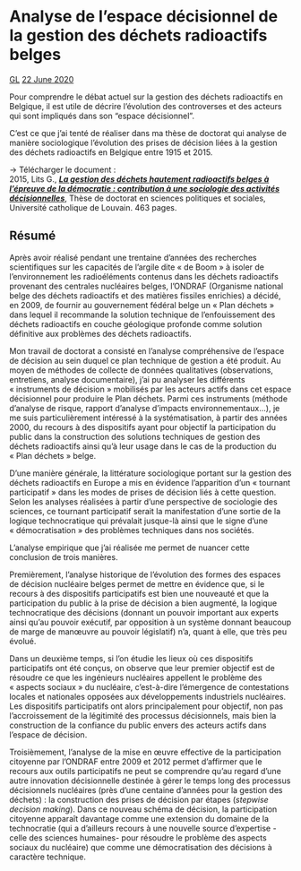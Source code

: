 # Analyse de l’espace décisionnel de la gestion des déchets radioactifs belges

[GL](http://gregoirelits.eu/index.php/author/admin5810/) [22 June 2020](http://gregoirelits.eu/index.php/2020/06/22/analyse-de-lespace-decisionnel-de-la-gestion-des-dechets-radioactifs-belges/)

Pour comprendre le débat actuel sur la gestion des déchets radioactifs en Belgique, il est utile de décrire l’évolution des controverses et des acteurs qui sont impliqués dans son “espace décisionnel”.



C’est ce que j’ai tenté de réaliser dans ma thèse de doctorat qui analyse de manière sociologique l’évolution des prises de décision liées à la gestion des déchets radioactifs en Belgique entre 1915 et 2015.

-\> Télécharger le document :  
2015, Lits G., **_[La gestion des déchets hautement radioactifs belges à l’épreuve de la démocratie : contribution à une sociologie des activités décisionnelles](https://dial.uclouvain.be/pr/boreal/fr/object/boreal%3A158738/datastream/PDF_01/view)_**, Thèse de doctorat en sciences politiques et sociales, Université catholique de Louvain. 463 pages.

## Résumé

Après avoir réalisé pendant une trentaine d’années des recherches scientifiques sur les capacités de l’argile dite « de Boom » à isoler de l’environnement les radioéléments contenus dans les déchets radioactifs provenant des centrales nucléaires belges, l’ONDRAF (Organisme national belge des déchets radioactifs et des matières fissiles enrichies) a décidé, en 2009, de fournir au gouvernement fédéral belge un « Plan déchets » dans lequel il recommande la solution technique de l’enfouissement des déchets radioactifs en couche géologique profonde comme solution définitive aux problèmes des déchets radioactifs.

Mon travail de doctorat a consisté en l’analyse compréhensive de l’espace de décision au sein duquel ce plan technique de gestion a été produit. Au moyen de méthodes de collecte de données qualitatives (observations, entretiens, analyse documentaire), j’ai pu analyser les différents « instruments de décision » mobilisés par les acteurs actifs dans cet espace décisionnel pour produire le Plan déchets. Parmi ces instruments (méthode d’analyse de risque, rapport d’analyse d’impacts environnementaux…), je me suis particulièrement intéressé à la systématisation, à partir des années 2000, du recours à des dispositifs ayant pour objectif la participation du public dans la construction des solutions techniques de gestion des déchets radioactifs ainsi qu’à leur usage dans le cas de la production du « Plan déchets » belge.

D’une manière générale, la littérature sociologique portant sur la gestion des déchets radioactifs en Europe a mis en évidence l’apparition d’un « tournant participatif » dans les modes de prises de décision liés à cette question. Selon les analyses réalisées à partir d’une perspective de sociologie des sciences, ce tournant participatif serait la manifestation d’une sortie de la logique technocratique qui prévalait jusque-là ainsi que le signe d’une « démocratisation » des problèmes techniques dans nos sociétés.

L’analyse empirique que j’ai réalisée me permet de nuancer cette conclusion de trois manières. 

Premièrement, l’analyse historique de l’évolution des formes des espaces de décision nucléaire belges permet de mettre en évidence que, si le recours à des dispositifs participatifs est bien une nouveauté et que la participation du public à la prise de décision a bien augmenté, la logique technocratique des décisions (donnant un pouvoir important aux experts ainsi qu’au pouvoir exécutif, par opposition à un système donnant beaucoup de marge de manœuvre au pouvoir législatif) n’a, quant à elle, que très peu évolué. 

Dans un deuxième temps, si l’on étudie les lieux où ces dispositifs participatifs ont été conçus, on observe que leur premier objectif est de résoudre ce que les ingénieurs nucléaires appellent le problème des « aspects sociaux » du nucléaire, c’est-à-dire l’émergence de contestations locales et nationales opposées aux développements industriels nucléaires. Les dispositifs participatifs ont alors principalement pour objectif, non pas l’accroissement de la légitimité des processus décisionnels, mais bien la construction de la confiance du public envers des acteurs actifs dans l’espace de décision. 

Troisièmement, l’analyse de la mise en œuvre effective de la participation citoyenne par l’ONDRAF entre 2009 et 2012 permet d’affirmer que le recours aux outils participatifs ne peut se comprendre qu’au regard d’une autre innovation décisionnelle destinée à gérer le temps long des processus décisionnels nucléaires (près d’une centaine d’années pour la gestion des déchets) : la construction des prises de décision par étapes (_stepwise decision making_). Dans ce nouveau schéma de décision, la participation citoyenne apparaît davantage comme une extension du domaine de la technocratie (qui a d’ailleurs recours à une nouvelle source d’expertise -celle des sciences humaines- pour résoudre le problème des aspects sociaux du nucléaire) que comme une démocratisation des décisions à caractère technique.
